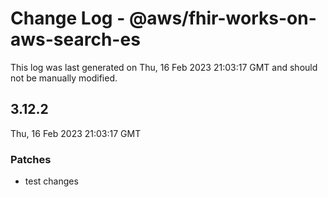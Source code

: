 # Change Log - @aws/fhir-works-on-aws-search-es

This log was last generated on Thu, 16 Feb 2023 21:03:17 GMT and should not be manually modified.

## 3.12.2
Thu, 16 Feb 2023 21:03:17 GMT

### Patches

- test changes


